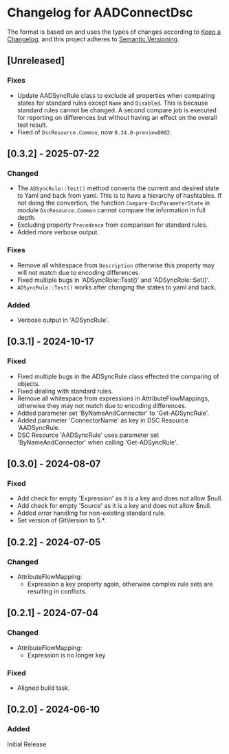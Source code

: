 # Changelog for AADConnectDsc

The format is based on and uses the types of changes according to [Keep a Changelog](https://keepachangelog.com/en/1.0.0/),
and this project adheres to [Semantic Versioning](https://semver.org/spec/v2.0.0.html).

## [Unreleased]

### Fixes

- Update AADSyncRule class to exclude all properties when comparing states for
  standard rules except `Name` and `Disabled`. This is because standard rules
  cannot be changed. A second compare job is executed for reporting on
  differences but without having an effect on the overall test result.
- Fixed of `DscResource.Common`, now `0.24.0-preview0002`.

## [0.3.2] - 2025-07-22

### Changed

- The `ADSyncRule::Test()` method converts the current and desired state to
  Yaml and back from yaml. This is to have a hierarchy of hashtables. If
  not doing the convertion, the function `Compare-DscParameterState` in
  module `DscResource.Common` cannot compare the information in full depth.
- Excluding property `Precedence` from comparison for standard rules.
- Added more verbose output.

### Fixes

- Remove all whitespace from `Description` otherwise this property may will not
  match due to encoding differences.
- Fixed multiple bugs in 'ADSyncRole::Test()' and 'ADSyncRole::Set()'.  
- `ADSyncRule::Test()` works after changing the states to yaml and back.

### Added

- Verbose output in 'ADSyncRule'.

## [0.3.1] - 2024-10-17

### Fixed

- Fixed multiple bugs in the ADSyncRule class effected the comparing of objects.
- Fixed dealing with standard rules.
- Remove all whitespace from expressions in AttributeFlowMappings, otherwise they
  may not match due to encoding differences.
- Added parameter set 'ByNameAndConnector' to 'Get-ADSyncRule'.
- Added parameter 'ConnectorName' as key in DSC Resource 'AADSyncRule.
- DSC Resource 'AADSyncRule' uses parameter set 'ByNameAndConnector' when
  calling 'Get-ADSyncRule'.

## [0.3.0] - 2024-08-07

### Fixed

- Add check for empty 'Expression' as it is a key and does not allow $null.
- Add check for empty 'Source' as it is a key and does not allow $null.
- Added error handling for non-existing standard rule.
- Set version of GitVersion to 5.*.

## [0.2.2] - 2024-07-05

### Changed

- AttributeFlowMapping:
  - Expression a key property again, otherwise complex rule sets
    are resulting in conflicts.

## [0.2.1] - 2024-07-04

### Changed

- AttributeFlowMapping:
  - Expression is no longer key

### Fixed

- Aligned build task.

## [0.2.0] - 2024-06-10

### Added

Initial Release
